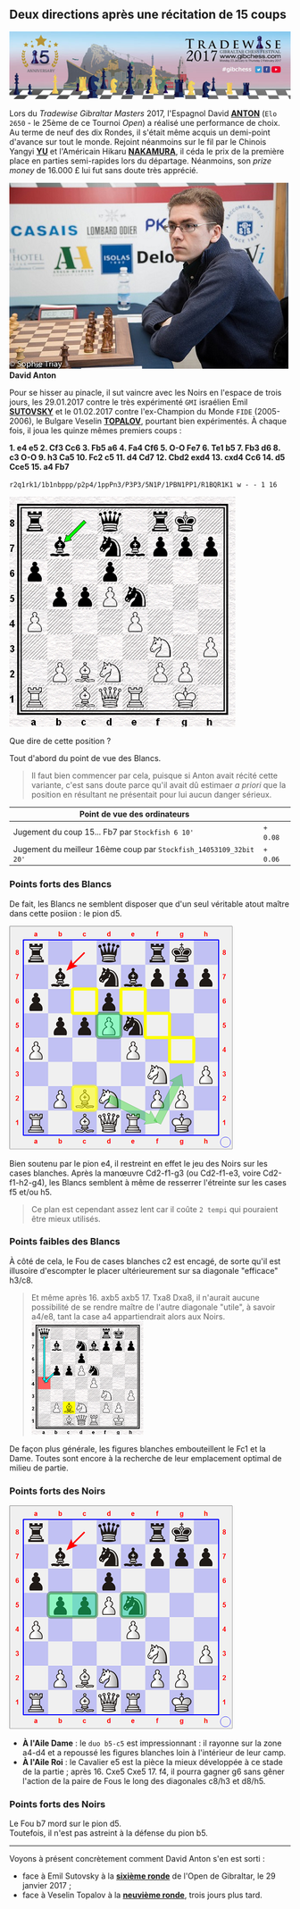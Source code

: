 ## Deux directions après une récitation de 15 coups

![](Logo_Gibraltar.jpg)

Lors du *Tradewise Gibraltar Masters* 2017, l'Espagnol David [**ANTON**][1] (`Elo 2650` - le 25ème de ce Tournoi *Open*) a réalisé une performance de choix. Au terme de neuf des dix Rondes, il s'était même acquis un demi-point d'avance sur tout le monde. Rejoint néanmoins sur le fil par le Chinois Yangyi [**YU**][2] et l'Américain Hikaru [**NAKAMURA**][3], il céda le prix de la première place en parties semi-rapides lors du départage. Néanmoins, son *prize money* de 16.000 £ lui fut sans doute très apprécié.

![](Anton.jpg "Photo : &copy; Sophie Triay")  
**David Anton**

Pour se hisser au pinacle, il sut vaincre avec les Noirs en l'espace de trois jours, les 29.01.2017 contre le très expérimenté `GMI` israélien Emil [**SUTOVSKY**][4] et le 01.02.2017 contre l'ex-Champion du Monde `FIDE` (2005-2006), le Bulgare Veselin [**TOPALOV**][5], pourtant bien expérimentés. &Agrave; chaque fois, il joua les quinze mêmes premiers coups :

**1. e4 e5 2. Cf3 Cc6 3. Fb5 a6 4. Fa4 Cf6 5. O-O Fe7 6. Te1 b5 7. Fb3 d6 8. c3 O-O 9. h3 Ca5 10. Fc2 c5 11. d4 Cd7 12. Cbd2 exd4 13. cxd4 Cc6 14. d5 Cce5 15. a4 Fb7**

`r2q1rk1/1b1nbppp/p2p4/1ppPn3/P3P3/5N1P/1PBN1PP1/R1BQR1K1 w - - 1 16`

![](Diag_00.png)

Que dire de cette position ?

Tout d'abord du point de vue des Blancs.

> Il faut bien commencer par cela, puisque si Anton avait récité cette variante, c'est sans doute parce qu'il avait dû estimaer *a priori* que la position en résultant ne présentait pour lui aucun danger sérieux.

| Point de vue des ordinateurs | &nbsp; |
| --- | --- |
| Jugement du coup 15... Fb7 par `Stockfish 6 10'` | `+ 0.08` |
| Jugement du meilleur 16ème coup par `Stockfish_14053109_32bit 20'` | `+ 0.06` |

### Points forts des Blancs

De fait, les Blancs ne semblent disposer que d'un seul véritable atout maître dans cette posiion : le pion d5.

![](Diag_01a.png)

Bien soutenu par le pion e4, il restreint en effet le jeu des Noirs sur les cases blanches. Après la man&oelig;uvre Cd2-f1-g3 (ou Cd2-f1-e3, voire Cd2-f1-h2-g4), les Blancs semblent à même de resserrer l'étreinte sur les cases f5 et/ou h5.

> Ce plan est cependant assez lent car il coûte `2 tempi` qui pouraient être mieux utilisés.

### Points faibles des Blancs

&Agrave; côté de cela, le Fou de cases blanches c2 est encagé, de sorte qu'il est illusoire d'escompter le placer ultérieurement sur sa diagonale "efficace" h3/c8.

> Et même après 16. axb5 axb5 17. Txa8 Dxa8, il n'aurait aucune possibilité de se rendre maître de l'autre diagonale "utile", à savoir a4/e8, tant la case a4 appartiendrait alors aux Noirs.  
> ![](Diag_01b.png)

De façon plus générale, les figures blanches embouteillent le Fc1 et la Dame. Toutes sont encore à la recherche de leur emplacement optimal de milieu de partie.

### Points forts des Noirs

![](Diag_01c.png)

* **&Agrave; l'Aile Dame** : le `duo b5-c5` est impressionnant : il rayonne sur la zone a4-d4 et a repoussé les figures blanches loin à l'intérieur de leur camp.
* **&Agrave; l'Aile Roi** : le Cavalier e5 est la pièce la mieux développée  à ce stade de la partie ; après 16. Cxe5 Cxe5 17. f4, il pourra gagner g6 sans gêner l'action de la paire de Fous le long des diagonales c8/h3 et d8/h5.

### Points forts des Noirs

Le Fou b7 mord sur le pion d5.  
Toutefois, il n'est pas astreint à la défense du pion b5.

-----

Voyons à présent concrètement comment David Anton s'en est sorti :

* face à Emil Sutovsky à la [**sixième ronde**][6] de l'Open de Gibraltar, le 29 janvier 2017 ;
* face à Veselin Topalov à la [**neuvième ronde**][7], trois jours plus tard.


[1]: https://fr.wikipedia.org/wiki/David_Ant%C3%B3n_Guijarro
[2]: https://en.wikipedia.org/wiki/Yu_Yangyi
[3]: https://en.wikipedia.org/wiki/Hikaru_Nakamura
[4]: https://en.wikipedia.org/wiki/Emil_Sutovsky
[5]: https://en.wikipedia.org/wiki/Veselin_Topalov
[6]: Sutovsky
[7]: Topalov
